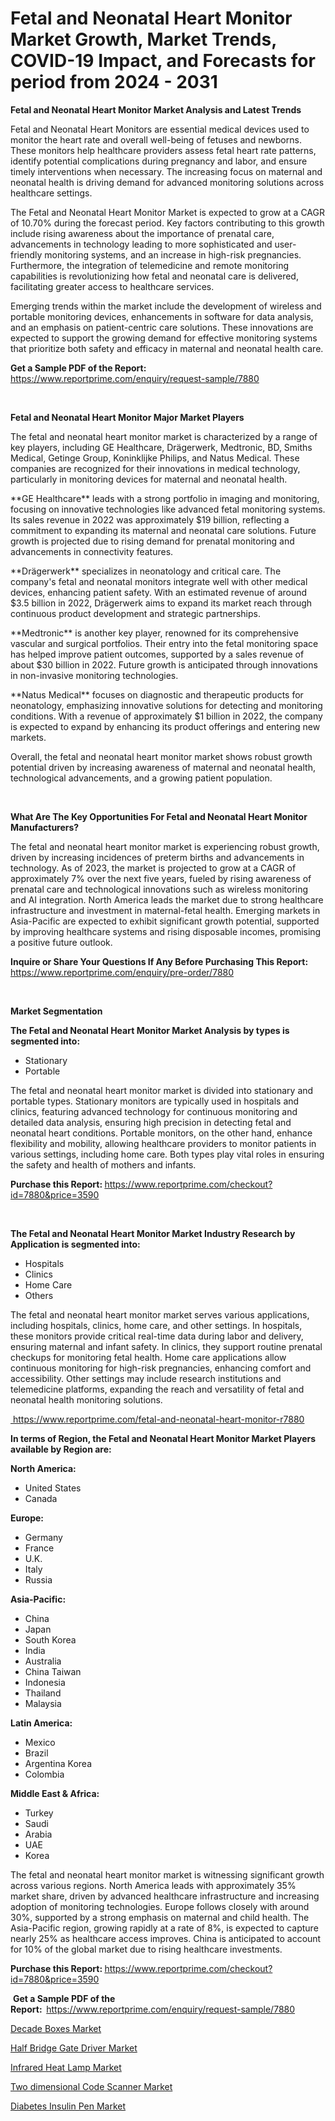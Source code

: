 <p><h1>Fetal and Neonatal Heart Monitor Market Growth, Market Trends, COVID-19 Impact, and Forecasts for period from 2024 - 2031</h1></p><p><strong>Fetal and Neonatal Heart Monitor Market Analysis and Latest Trends</strong></p>
<p><p>Fetal and Neonatal Heart Monitors are essential medical devices used to monitor the heart rate and overall well-being of fetuses and newborns. These monitors help healthcare providers assess fetal heart rate patterns, identify potential complications during pregnancy and labor, and ensure timely interventions when necessary. The increasing focus on maternal and neonatal health is driving demand for advanced monitoring solutions across healthcare settings.</p><p>The Fetal and Neonatal Heart Monitor Market is expected to grow at a CAGR of 10.70% during the forecast period. Key factors contributing to this growth include rising awareness about the importance of prenatal care, advancements in technology leading to more sophisticated and user-friendly monitoring systems, and an increase in high-risk pregnancies. Furthermore, the integration of telemedicine and remote monitoring capabilities is revolutionizing how fetal and neonatal care is delivered, facilitating greater access to healthcare services.</p><p>Emerging trends within the market include the development of wireless and portable monitoring devices, enhancements in software for data analysis, and an emphasis on patient-centric care solutions. These innovations are expected to support the growing demand for effective monitoring systems that prioritize both safety and efficacy in maternal and neonatal health care.</p></p>
<p><strong>Get a Sample PDF of the Report:&nbsp;</strong> <a href="https://www.reportprime.com/enquiry/request-sample/7880?utm_campaign=1874&utm_medium=2&utm_source=Github&utm_content=ia&utm_term=25122024&utm_id=fetal-and-neonatal-heart-monitor">https://www.reportprime.com/enquiry/request-sample/7880</a></p>
<p>&nbsp;</p>
<p><strong>Fetal and Neonatal Heart Monitor Major Market Players</strong></p>
<p><p>The fetal and neonatal heart monitor market is characterized by a range of key players, including GE Healthcare, Drägerwerk, Medtronic, BD, Smiths Medical, Getinge Group, Koninklijke Philips, and Natus Medical. These companies are recognized for their innovations in medical technology, particularly in monitoring devices for maternal and neonatal health.</p><p>**GE Healthcare** leads with a strong portfolio in imaging and monitoring, focusing on innovative technologies like advanced fetal monitoring systems. Its sales revenue in 2022 was approximately $19 billion, reflecting a commitment to expanding its maternal and neonatal care solutions. Future growth is projected due to rising demand for prenatal monitoring and advancements in connectivity features.</p><p>**Drägerwerk** specializes in neonatology and critical care. The company's fetal and neonatal monitors integrate well with other medical devices, enhancing patient safety. With an estimated revenue of around $3.5 billion in 2022, Drägerwerk aims to expand its market reach through continuous product development and strategic partnerships.</p><p>**Medtronic** is another key player, renowned for its comprehensive vascular and surgical portfolios. Their entry into the fetal monitoring space has helped improve patient outcomes, supported by a sales revenue of about $30 billion in 2022. Future growth is anticipated through innovations in non-invasive monitoring technologies.</p><p>**Natus Medical** focuses on diagnostic and therapeutic products for neonatology, emphasizing innovative solutions for detecting and monitoring conditions. With a revenue of approximately $1 billion in 2022, the company is expected to expand by enhancing its product offerings and entering new markets.</p><p>Overall, the fetal and neonatal heart monitor market shows robust growth potential driven by increasing awareness of maternal and neonatal health, technological advancements, and a growing patient population.</p></p>
<p>&nbsp;</p>
<p><strong>What Are The Key Opportunities For Fetal and Neonatal Heart Monitor Manufacturers?</strong></p>
<p><p>The fetal and neonatal heart monitor market is experiencing robust growth, driven by increasing incidences of preterm births and advancements in technology. As of 2023, the market is projected to grow at a CAGR of approximately 7% over the next five years, fueled by rising awareness of prenatal care and technological innovations such as wireless monitoring and AI integration. North America leads the market due to strong healthcare infrastructure and investment in maternal-fetal health. Emerging markets in Asia-Pacific are expected to exhibit significant growth potential, supported by improving healthcare systems and rising disposable incomes, promising a positive future outlook.</p></p>
<p><strong>Inquire or Share Your Questions If Any Before Purchasing This Report:</strong> <a href="https://www.reportprime.com/enquiry/pre-order/7880?utm_campaign=1874&utm_medium=2&utm_source=Github&utm_content=ia&utm_term=25122024&utm_id=fetal-and-neonatal-heart-monitor">https://www.reportprime.com/enquiry/pre-order/7880</a></p>
<p>&nbsp;</p>
<p><strong>Market Segmentation</strong></p>
<p><strong>The Fetal and Neonatal Heart Monitor Market Analysis by types is segmented into:</strong></p>
<p><ul><li>Stationary</li><li>Portable</li></ul></p>
<p><p>The fetal and neonatal heart monitor market is divided into stationary and portable types. Stationary monitors are typically used in hospitals and clinics, featuring advanced technology for continuous monitoring and detailed data analysis, ensuring high precision in detecting fetal and neonatal heart conditions. Portable monitors, on the other hand, enhance flexibility and mobility, allowing healthcare providers to monitor patients in various settings, including home care. Both types play vital roles in ensuring the safety and health of mothers and infants.</p></p>
<p><strong>Purchase this Report:&nbsp;</strong><a href="https://www.reportprime.com/checkout?id=7880&price=3590&utm_campaign=1874&utm_medium=2&utm_source=Github&utm_content=ia&utm_term=25122024&utm_id=fetal-and-neonatal-heart-monitor">https://www.reportprime.com/checkout?id=7880&price=3590</a></p>
<p>&nbsp;</p>
<p><strong>The Fetal and Neonatal Heart Monitor Market Industry Research by Application is segmented into:</strong></p>
<p><ul><li>Hospitals</li><li>Clinics</li><li>Home Care</li><li>Others</li></ul></p>
<p><p>The fetal and neonatal heart monitor market serves various applications, including hospitals, clinics, home care, and other settings. In hospitals, these monitors provide critical real-time data during labor and delivery, ensuring maternal and infant safety. In clinics, they support routine prenatal checkups for monitoring fetal health. Home care applications allow continuous monitoring for high-risk pregnancies, enhancing comfort and accessibility. Other settings may include research institutions and telemedicine platforms, expanding the reach and versatility of fetal and neonatal health monitoring solutions.</p></p>
<p><a href="https://www.reportprime.com/fetal-and-neonatal-heart-monitor-r7880?utm_campaign=1874&utm_medium=2&utm_source=Github&utm_content=ia&utm_term=25122024&utm_id=fetal-and-neonatal-heart-monitor">&nbsp;https://www.reportprime.com/fetal-and-neonatal-heart-monitor-r7880</a></p>
<p><strong>In terms of Region, the Fetal and Neonatal Heart Monitor Market Players available by Region are:</strong></p>
<p>
    <p> <strong> North America: </strong>
        <ul>
            <li>United States</li>
            <li>Canada</li>
        </ul>
        </p> 
    <p> <strong> Europe: </strong>
        <ul>
            <li>Germany</li>
            <li>France</li>
            <li>U.K.</li>
            <li>Italy</li>
            <li>Russia</li>
        </ul>
        </p> 
    <p> <strong> Asia-Pacific: </strong>
        <ul>
            <li>China</li>
            <li>Japan</li>
            <li>South Korea</li>
            <li>India</li>
            <li>Australia</li>
            <li>China Taiwan</li>
            <li>Indonesia</li>
            <li>Thailand</li>
            <li>Malaysia</li>
        </ul>
        </p> 
    <p> <strong> Latin America: </strong>
        <ul>
            <li>Mexico</li>
            <li>Brazil</li>
            <li>Argentina Korea</li>
            <li>Colombia</li>
        </ul>
        </p> 
    <p> <strong> Middle East & Africa: </strong>
        <ul>
            <li>Turkey</li>
            <li>Saudi</li>
            <li>Arabia</li>
            <li>UAE</li>
            <li>Korea</li>
        </ul>
    </p>
    </p>
<p><p>The fetal and neonatal heart monitor market is witnessing significant growth across various regions. North America leads with approximately 35% market share, driven by advanced healthcare infrastructure and increasing adoption of monitoring technologies. Europe follows closely with around 30%, supported by a strong emphasis on maternal and child health. The Asia-Pacific region, growing rapidly at a rate of 8%, is expected to capture nearly 25% as healthcare access improves. China is anticipated to account for 10% of the global market due to rising healthcare investments.</p></p>
<p><strong>Purchase this Report: </strong><a href="https://www.reportprime.com/checkout?id=7880&price=3590&utm_campaign=1874&utm_medium=2&utm_source=Github&utm_content=ia&utm_term=25122024&utm_id=fetal-and-neonatal-heart-monitor">https://www.reportprime.com/checkout?id=7880&price=3590</a></p>
<p>&nbsp;<strong>Get a Sample PDF of the Report:&nbsp;&nbsp;</strong><a href="https://www.reportprime.com/enquiry/request-sample/7880?utm_campaign=1874&utm_medium=2&utm_source=Github&utm_content=ia&utm_term=25122024&utm_id=fetal-and-neonatal-heart-monitor">https://www.reportprime.com/enquiry/request-sample/7880</a></p>
<p><strong></strong></p>
<p><p><a href="https://www.linkedin.com/pulse/future-decade-boxes-market-whats-propelling-45-cagr-2031-dotcf?utm_campaign=1874&utm_medium=2&utm_source=Github&utm_content=ia&utm_term=25122024&utm_id=fetal-and-neonatal-heart-monitor">Decade Boxes Market</a></p><p><a href="https://www.linkedin.com/pulse/in-depth-analysis-size-half-bridge-gate-driver-market-its-55kaf?utm_campaign=1874&utm_medium=2&utm_source=Github&utm_content=ia&utm_term=25122024&utm_id=fetal-and-neonatal-heart-monitor">Half Bridge Gate Driver Market</a></p><p><a href="https://www.linkedin.com/pulse/infrared-heat-lamp-market-report-anticipated-cagr-111-comprehensive-ys09f?utm_campaign=1874&utm_medium=2&utm_source=Github&utm_content=ia&utm_term=25122024&utm_id=fetal-and-neonatal-heart-monitor">Infrared Heat Lamp Market</a></p><p><a href="https://www.linkedin.com/pulse/two-dimensional-code-scanner-market-predictions-taking-consideration-v0b5f?utm_campaign=1874&utm_medium=2&utm_source=Github&utm_content=ia&utm_term=25122024&utm_id=fetal-and-neonatal-heart-monitor">Two dimensional Code Scanner Market</a></p><p><a href="https://github.com/ChiragRP21/Market-Research-Report-List-6/blob/main/diabetes-insulin-pen-market.md?utm_campaign=1874&utm_medium=2&utm_source=Github&utm_content=ia&utm_term=25122024&utm_id=fetal-and-neonatal-heart-monitor">Diabetes Insulin Pen Market</a></p></p>